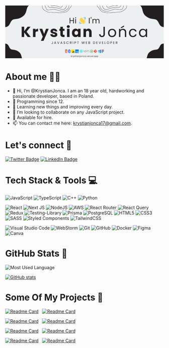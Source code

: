 [![Github Header](./GitHubHeader.png)](https://krystianjonca.vercel.app/)

# About me 👨‍💻

- 👋 Hi, I’m @KrystianJonca. I am an 18 year old, hardworking and passionate developer, based in Poland.
- 👀 Programming since 12.
- 🌱 Learning new things and improving every day.
- 💞️ I’m looking to collaborate on any JavaScript project.
- 🚀 Available for hire.
- 📫 You can contact me here: krystianjonca17@gmail.com.

# Let's connect 🙌
[![Twitter Badge](https://img.shields.io/badge/Twitter-1DA1F2?style=for-the-badge&logo=twitter&logoColor=white)](https://twitter.com/KrystianJonca)
[![LinkedIn Badge](https://img.shields.io/badge/LinkedIn-0e76a8?style=for-the-badge&logo=linkedin)](https://linkedin.com/in/krystianjonca)

# Tech Stack & Tools 💻
![JavaScript](https://img.shields.io/badge/JavaScript-F7DF1E?style=for-the-badge&logo=javascript&logoColor=black)
![TypeScript](https://img.shields.io/badge/typescript-%23007ACC.svg?style=for-the-badge&logo=typescript&logoColor=white)
![C++](https://img.shields.io/badge/c++-%2300599C.svg?style=for-the-badge&logo=c%2B%2B&logoColor=white)
![Python](https://img.shields.io/badge/Python-3776AB?style=for-the-badge&logo=python&logoColor=white)

![React](https://img.shields.io/badge/react-%2320232a.svg?style=for-the-badge&logo=react&logoColor=%2361DAFB)
![Next JS](https://img.shields.io/badge/Next-black?style=for-the-badge&logo=next.js&logoColor=white)
![NodeJS](https://img.shields.io/badge/node.js-6DA55F?style=for-the-badge&logo=node.js&logoColor=white)
![AWS](https://img.shields.io/badge/AWS-%23FF9900.svg?style=for-the-badge&logo=amazon-aws&logoColor=white)
![React Router](https://img.shields.io/badge/React_Router-CA4245?style=for-the-badge&logo=react-router&logoColor=white)
![React Query](https://img.shields.io/badge/-React%20Query-FF4154?style=for-the-badge&logo=react%20query&logoColor=white)
![Redux](https://img.shields.io/badge/redux-%23593d88.svg?style=for-the-badge&logo=redux&logoColor=white)
![Testing-Library](https://img.shields.io/badge/-TestingLibrary-%23E33332?style=for-the-badge&logo=testing-library&logoColor=white)
![Prisma](https://img.shields.io/badge/Prisma-3982CE?style=for-the-badge&logo=Prisma&logoColor=white)
![PostgreSQL](https://img.shields.io/badge/PostgreSQL-316192?style=for-the-badge&logo=postgresql&logoColor=white)
![HTML5](https://img.shields.io/badge/html5-%23E34F26.svg?style=for-the-badge&logo=html5&logoColor=white)
![CSS3](https://img.shields.io/badge/css3-%231572B6.svg?style=for-the-badge&logo=css3&logoColor=white)
![SASS](https://img.shields.io/badge/Sass-CC6699?style=for-the-badge&logo=sass&logoColor=white)
![Styled Components](https://img.shields.io/badge/styled--components-DB7093?style=for-the-badge&logo=styled-components&logoColor=white)
![TailwindCSS](https://img.shields.io/badge/tailwindcss-%2338B2AC.svg?style=for-the-badge&logo=tailwind-css&logoColor=white)

![Visual Studio Code](https://img.shields.io/badge/Visual%20Studio%20Code-0078d7.svg?style=for-the-badge&logo=visual-studio-code&logoColor=white)
![WebStorm](https://img.shields.io/badge/WebStorm-000000?style=for-the-badge&logo=WebStorm&logoColor=white)
![Git](https://img.shields.io/badge/git-%23F05033.svg?style=for-the-badge&logo=git&logoColor=white)
![GitHub](https://img.shields.io/badge/github-%23121011.svg?style=for-the-badge&logo=github&logoColor=white)
![Docker](https://img.shields.io/badge/docker-%230db7ed.svg?style=for-the-badge&logo=docker&logoColor=white)
![Figma](https://img.shields.io/badge/figma-%23F24E1E.svg?style=for-the-badge&logo=figma&logoColor=white)
![Canva](https://img.shields.io/badge/Canva-%2300C4CC.svg?style=for-the-badge&logo=Canva&logoColor=white)

# GitHub Stats 📝
![Most Used Language](https://github-readme-stats.vercel.app/api/top-langs/?username=krystianjonca&theme=dark)

[![GitHub stats](https://github-readme-stats.vercel.app/api?username=krystianjonca&theme=dark&show_icons=true)](https://github.com/anuraghazra/github-readme-stats) 

# Some Of My Projects 📏
[![Readme Card](https://github-readme-stats.vercel.app/api/pin/?username=KrystianJonca&repo=full-stack-ecommerce-app&theme=dark)](https://github.com/KrystianJonca/full-stack-ecommerce-app)&nbsp;&nbsp;
[![Readme Card](https://github-readme-stats.vercel.app/api/pin/?username=KrystianJonca&repo=serverless-newsletter-list&theme=dark)](https://github.com/KrystianJonca/serverless-newsletter-list)&nbsp;&nbsp;

[![Readme Card](https://github-readme-stats.vercel.app/api/pin/?username=KrystianJonca&repo=toss-me-a-coin&theme=dark)](https://github.com/KrystianJonca/toss-me-a-coin)&nbsp;&nbsp;
[![Readme Card](https://github-readme-stats.vercel.app/api/pin/?username=KrystianJonca&repo=crypto-dashboard&theme=dark)](https://github.com/KrystianJonca/crypto-dashboard)&nbsp;&nbsp;

[![Readme Card](https://github-readme-stats.vercel.app/api/pin/?username=KrystianJonca&repo=personal-portfolio-blog&theme=dark)](https://github.com/KrystianJonca/personal-portfolio-blog)&nbsp;&nbsp;
[![Readme Card](https://github-readme-stats.vercel.app/api/pin/?username=KrystianJonca&repo=travel-agency-landing-page&theme=dark)](https://github.com/KrystianJonca/travel-agency-landing-page)&nbsp;&nbsp;

[![Readme Card](https://github-readme-stats.vercel.app/api/pin/?username=KrystianJonca&repo=insurance-agent-landing-page&theme=dark)](https://github.com/KrystianJonca/insurance-agent-landing-page)&nbsp;&nbsp;
[![Readme Card](https://github-readme-stats.vercel.app/api/pin/?username=KrystianJonca&repo=wordle-clone&theme=dark)](https://github.com/KrystianJonca/wordle-clone)&nbsp;&nbsp;

<!--
**KrystianJonca/KrystianJonca** is a ✨ _special_ ✨ repository because its `README.md` (this file) appears on your GitHub profile.

Here are some ideas to get you started:

- 🔭 I’m currently working on ...
- 🌱 I’m currently learning ...
- 👯 I’m looking to collaborate on ...
- 🤔 I’m looking for help with ...
- 💬 Ask me about ...
- 📫 How to reach me: ...
- 😄 Pronouns: ...
- ⚡ Fun fact: ...
-->
